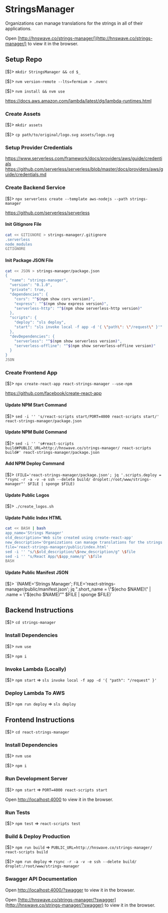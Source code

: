 # StringsManager

Organizations can manage translations for the strings in all of their applications.

Open [http://hnswave.co/strings-manager/](http://hnswave.co/strings-manager/) to view it in the browser.

## Setup Repo

[$]> `mkdir StringsManager && cd $_`

[$]> `nvm version-remote --lts=fermium > .nvmrc`

[$]> `nvm install && nvm use`

https://docs.aws.amazon.com/lambda/latest/dg/lambda-runtimes.html

### Create Assets

[$]> `mkdir assets`

[$]> `cp path/to/original/logo.svg assets/logo.svg`

### Setup Provider Credentials

https://www.serverless.com/framework/docs/providers/aws/guide/credentials
https://github.com/serverless/serverless/blob/master/docs/providers/aws/guide/credentials.md

### Create Backend Service

[$]> `npx serverless create --template aws-nodejs --path strings-manager`

https://github.com/serverless/serverless

#### Init Gitignore File

```bash
cat << GITIGNORE > strings-manager/.gitignore
.serverless
node_modules
GITIGNORE
```

#### Init Package JSON File

```bash
cat << JSON > strings-manager/package.json
{
  "name": "strings-manager",
  "version": "0.1.0",
  "private": true,
  "dependencies": {
    "cors": "^$(npm show cors version)",
    "express": "^$(npm show express version)",
    "serverless-http": "^$(npm show serverless-http version)"
  },
  "scripts": {
    "deploy": "sls deploy",
    "start": "sls invoke local -f app -d '{ \"path\": \"/request\" }'"
  },
  "devDependencies": {
    "serverless": "^$(npm show serverless version)",
    "serverless-offline": "^$(npm show serverless-offline version)"
  }
}
JSON
```

### Create Frontend App

[$]> `npx create-react-app react-strings-manager --use-npm`

https://github.com/facebook/create-react-app

#### Update NPM Start Command

[$]> `sed -i '' 's/react-scripts start/PORT=4000 react-scripts start/' react-strings-manager/package.json`

#### Update NPM Build Command

[$]> `sed -i '' 's#react-scripts build#PUBLIC_URL=http://hnswave.co/strings-manager/ react-scripts build#' react-strings-manager/package.json`

#### Add NPM Deploy Command

[$]> `(FILE='react-strings-manager/package.json'; jq '.scripts.deploy = "rsync -r -a -v -e ssh --delete build/ droplet:/root/www/strings-manager"' $FILE | sponge $FILE)`

#### Update Public Logos

[$]> `./create_logos.sh`

#### Update Public Index HTML

```bash
cat << BASH | bash
app_name='Strings Manager'
old_description='Web site created using create-react-app'
new_description='Organizations can manage translations for the strings in all of their applications'
file='react-strings-manager/public/index.html'
sed -i '' "s/\$old_description/\$new_description/g" \$file
sed -i '' "s/React App/\$app_name/g" \$file
BASH
```

#### Update Public Manifest JSON

[$]> `(NAME='Strings Manager'; FILE='react-strings-manager/public/manifest.json'; jq ".short_name = \"$(echo $NAME)\" | .name = \"$(echo $NAME)\"" $FILE | sponge $FILE)`

## Backend Instructions

[$]> `cd strings-manager`

### Install Dependencies

[$]> `nvm use`

[$]> `npm i`

### Invoke Lambda (Locally)

[$]> `npm start` => `sls invoke local -f app -d '{ "path": "/request" }'`

### Deploy Lambda To AWS

[$]> `npm run deploy` => `sls deploy`

## Frontend Instructions

[$]> `cd react-strings-manager`

### Install Dependencies

[$]> `nvm use`

[$]> `npm i`

### Run Development Server

[$]> `npm start` => `PORT=4000 react-scripts start`

Open [http://localhost:4000](http://localhost:4000) to view it in the browser.

### Run Tests

[$]> `npm test` => `react-scripts test`

### Build & Deploy Production

[$]> `npm run build` => `PUBLIC_URL=http://hnswave.co/strings-manager/ react-scripts build`

[$]> `npm run deploy` => `rsync -r -a -v -e ssh --delete build/ droplet:/root/www/strings-manager`

### Swagger API Documentation

Open [http://localhost:4000/?swagger](http://localhost:4000/?swagger) to view it in the browser.

Open [http://hnswave.co/strings-manager/?swagger](http://hnswave.co/strings-manager/?swagger) to view it in the browser.
